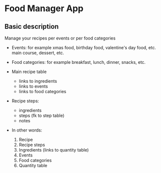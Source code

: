 # Food Manager App

## Basic description
Manage your recipes per events or per food categories

- Events: 
    for example xmas food, birthday food, valentine's day food, etc.
    main course, dessert, etc.

- Food categories: 
    for example breakfast, lunch, dinner, snacks, etc.

- Main recipe table
    - links to ingredients
    - links to events
    - links to food categories

- Recipe steps:
    - ingredients
    - steps (fk to step table)
    - notes

- In other words:
    1) Recipe
    2) Recipe steps
    3) Ingredients (links to quantity table)
    4) Events
    5) Food categories
    6) Quantity table
